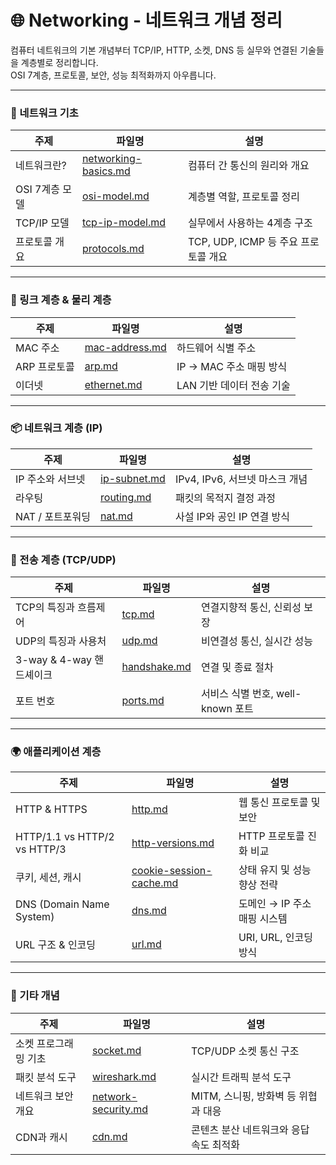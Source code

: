# 🌐 Networking - 네트워크 개념 정리

컴퓨터 네트워크의 기본 개념부터 TCP/IP, HTTP, 소켓, DNS 등 실무와 연결된 기술들을 계층별로 정리합니다.  
OSI 7계층, 프로토콜, 보안, 성능 최적화까지 아우릅니다.

---

### 🧱 네트워크 기초
| 주제 | 파일명 | 설명 |
|------|--------|------|
| 네트워크란? | [networking-basics.md](./notes/what-is-networking.md) | 컴퓨터 간 통신의 원리와 개요 |
| OSI 7계층 모델 | [osi-model.md](./notes/osi-model.md) | 계층별 역할, 프로토콜 정리 |
| TCP/IP 모델 | [tcp-ip-model.md](./notes/tcp-ip-model.md) | 실무에서 사용하는 4계층 구조 |
| 프로토콜 개요 | [protocols.md](./notes/protocols.md) | TCP, UDP, ICMP 등 주요 프로토콜 개요 |

---

### 🔗 링크 계층 & 물리 계층
| 주제 | 파일명 | 설명 |
|------|--------|------|
| MAC 주소 | [mac-address.md](./notes/mac-address.md) | 하드웨어 식별 주소 |
| ARP 프로토콜 | [arp.md](./notes/arp.md) | IP → MAC 주소 매핑 방식 |
| 이더넷 | [ethernet.md](./notes/ethernet.md) | LAN 기반 데이터 전송 기술 |

---

### 📦 네트워크 계층 (IP)
| 주제 | 파일명 | 설명 |
|------|--------|------|
| IP 주소와 서브넷 | [ip-subnet.md](./notes/ip-subnet.md) | IPv4, IPv6, 서브넷 마스크 개념 |
| 라우팅 | [routing.md](./notes/routing.md) | 패킷의 목적지 결정 과정 |
| NAT / 포트포워딩 | [nat.md](./notes/nat.md) | 사설 IP와 공인 IP 연결 방식 |

---

### 🧭 전송 계층 (TCP/UDP)
| 주제 | 파일명 | 설명 |
|------|--------|------|
| TCP의 특징과 흐름제어 | [tcp.md](./notes/tcp.md) | 연결지향적 통신, 신뢰성 보장 |
| UDP의 특징과 사용처 | [udp.md](./notes/udp.md) | 비연결성 통신, 실시간 성능 |
| 3-way & 4-way 핸드셰이크 | [handshake.md](./notes/handshake.md) | 연결 및 종료 절차 |
| 포트 번호 | [ports.md](./notes/ports.md) | 서비스 식별 번호, well-known 포트 |

---

### 🌍 애플리케이션 계층
| 주제 | 파일명 | 설명 |
|------|--------|------|
| HTTP & HTTPS | [http.md](./notes/http.md) | 웹 통신 프로토콜 및 보안 |
| HTTP/1.1 vs HTTP/2 vs HTTP/3 | [http-versions.md](./notes/http-versions.md) | HTTP 프로토콜 진화 비교 |
| 쿠키, 세션, 캐시 | [cookie-session-cache.md](./notes/cookie-session-cache.md) | 상태 유지 및 성능 향상 전략 |
| DNS (Domain Name System) | [dns.md](./notes/dns.md) | 도메인 → IP 주소 매핑 시스템 |
| URL 구조 & 인코딩 | [url.md](./notes/url.md) | URI, URL, 인코딩 방식 |

---

### 🚀 기타 개념
| 주제 | 파일명 | 설명 |
|------|--------|------|
| 소켓 프로그래밍 기초 | [socket.md](./notes/socket.md) | TCP/UDP 소켓 통신 구조 |
| 패킷 분석 도구 | [wireshark.md](./notes/wireshark.md) | 실시간 트래픽 분석 도구 |
| 네트워크 보안 개요 | [network-security.md](./notes/network-security.md) | MITM, 스니핑, 방화벽 등 위협과 대응 |
| CDN과 캐시 | [cdn.md](./notes/cdn.md) | 콘텐츠 분산 네트워크와 응답 속도 최적화 |

